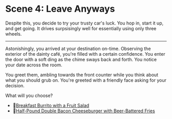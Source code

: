 # Scene 4: Leave Anyways

Despite this, you decide to try your trusty car's luck. You hop in, start it up, and get going. It drives surpsisingly well for essentially using only three wheels.

---

Astonishingly, you arrived at your destination on-time. Observing the exterior of the dainty café, you're filled with a certain confidence. You enter the door with a soft ding as the chime sways back and forth. You notice your date across the room.

You greet them, ambling towards the front counter while you think about what you should grub on. You're greeted with a friendly face asking for your decision.

What will you choose?

- 🌯[Breakfast Burrito with a Fruit Salad](./scene5C.md)
- 🍔[Half-Pound Double Bacon Cheeseburger with Beer-Battered Fries](./scene5D.md)
